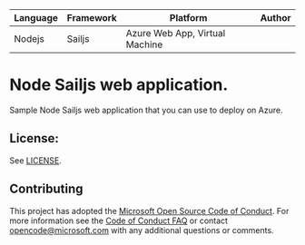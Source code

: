 | Language | Framework | Platform | Author |
| -------- | -------- |--------|--------|
| Nodejs | Sailjs | Azure Web App, Virtual Machine| |


# Node Sailjs web application.   

Sample Node Sailjs web application that you can use to deploy on Azure.

## License:

See [LICENSE](LICENSE).

## Contributing

This project has adopted the [Microsoft Open Source Code of Conduct](https://opensource.microsoft.com/codeofconduct/). For more information see the [Code of Conduct FAQ](https://opensource.microsoft.com/codeofconduct/faq/) or contact [opencode@microsoft.com](mailto:opencode@microsoft.com) with any additional questions or comments.

